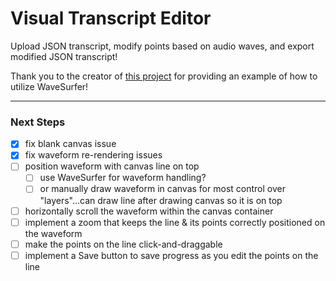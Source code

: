 # Visual Transcript Editor

Upload JSON transcript, modify points based on audio waves, and export modified JSON transcript!

Thank you to the creator of [this project](https://github.com/Rajatm544/react-audio-editor) for providing an example of how to utilize WaveSurfer!

---

### Next Steps

- [x] fix blank canvas issue
- [x] fix waveform re-rendering issues
- [ ] position waveform with canvas line on top
  - [ ] use WaveSurfer for waveform handling?
  - [ ] or manually draw waveform in canvas for most control over "layers"...can draw line after drawing canvas so it is on top
- [ ] horizontally scroll the waveform within the canvas container
- [ ] implement a zoom that keeps the line & its points correctly positioned on the waveform
- [ ] make the points on the line click-and-draggable
- [ ] implement a Save button to save progress as you edit the points on the line
